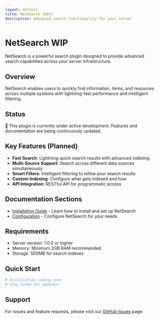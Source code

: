```yaml
---
layout: default
title: NetSearch (WIP)
description: Advanced search functionality for your server
---
```


# NetSearch <span class="wip-badge">WIP</span>

NetSearch is a powerful search plugin designed to provide advanced search capabilities across your server infrastructure.

## Overview

NetSearch enables users to quickly find information, items, and resources across multiple systems with lightning-fast performance and intelligent filtering.

## Status

🚧 This plugin is currently under active development. Features and documentation are being continuously updated.

## Key Features (Planned)

- **Fast Search**: Lightning-quick search results with advanced indexing
- **Multi-Source Support**: Search across different data sources simultaneously
- **Smart Filters**: Intelligent filtering to refine your search results
- **Custom Indexing**: Configure what gets indexed and how
- **API Integration**: RESTful API for programmatic access

## Documentation Sections

- [Installation Guide](installation/) - Learn how to install and set up NetSearch
- [Configuration](configuration/) - Configure NetSearch for your needs

## Requirements

- Server version: 1.0.0 or higher
- Memory: Minimum 2GB RAM recommended
- Storage: 500MB for search indexes

## Quick Start

```bash
# Installation coming soon
# Stay tuned for updates!
```

## Support

For issues and feature requests, please visit our [GitHub Issues](https://github.com/Cybernetic-Forge/Plugin-Wiki/issues) page.
